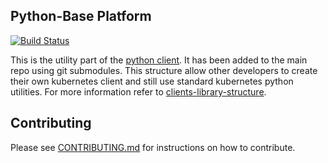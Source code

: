 ## Python-Base Platform

[![Build Status](https://travis-ci.org/kubernetes-client/python-base.svg?branch=master)](https://travis-ci.org/kubernetes-client/python-base)

This is the utility part of the [python client](https://github.com/kubernetes-client/python). It has been added to the main
repo using git submodules. This structure allow other developers to create
their own kubernetes client and still use standard kubernetes python utilities.
For more information refer to [clients-library-structure](https://github.com/kubernetes/community/blob/master/contributors/design-proposals/api-machinery/csi-client-structure-proposal.md).

## Contributing

Please see [CONTRIBUTING.md](CONTRIBUTING.md) for instructions on how to contribute.

